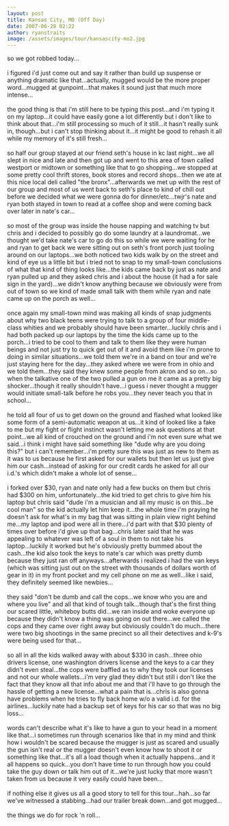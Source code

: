 ```yaml
---
layout: post
title: Kansas City, MO (Off Day)
date: 2007-06-28 02:22
author: ryanstraits
image: /assets/images/tour/kansascity-mo2.jpg
---
```

so we got robbed today...<br /><br />i figured i'd just come out and say it rather than build up suspense or anything dramatic like that...actually, mugged would be the more proper word...mugged at gunpoint...that makes it sound just that much more intense...<br /><br />the good thing is that i'm still here to be typing this post...and i'm typing it on my laptop...it could have easily gone a lot differently but i don't like to think about that...i'm still processing so much of it still...it hasn't really sunk in, though...but i can't stop thinking about it...it might be good to rehash it all while my memory of it's still fresh...<br /><br />so half our group stayed at our friend seth's house in kc last night...we all slept in nice and late and then got up and went to this area of town called westport or midtown or something like that to go shopping...we stopped at some pretty cool thrift stores, book stores and record shops...then we ate at this nice local deli called "the bronx"...afterwards we met up with the rest of our group and most of us went back to seth's place to kind of chill out before we decided what we were gonna do for dinner/etc...twjr's nate and ryan both stayed in town to read at a coffee shop and were coming back over later in nate's car...<br /><br />so most of the group was inside the house napping and watching tv but chris and i decided to possibly go do some laundry at a laundromat...we thought we'd take nate's car to go do this so while we were waiting for he and ryan to get back we were sitting out on seth's front porch just tooling around on our laptops...we both noticed two kids walk by on the street and kind of eye us a little bit but i tried not to snap to my small-town conclusions of what that kind of thing looks like...the kids came back by just as nate and ryan pulled up and they asked chris and i about the house (it had a for sale sign in the yard)...we didn't know anything because we obviously were from out of town so we kind of made small talk with them while ryan and nate came up on the porch as well...<br /><br />once again my small-town mind was making all kinds of snap judgments about why two black teens were trying to talk to a group of four middle-class whities and we probably should have been smarter...luckily chris and i had both packed up our laptops by the time the kids came up to the porch...i tried to be cool to them and talk to them like they were human beings and not just try to quick get out of it and avoid them like i'm prone to doing in similar situations...we told them we're in a band on tour and we're just staying here for the day...they asked where we were from in ohio and we told them...they said they knew some people from akron and so on...so when the talkative one of the two pulled a gun on me it came as a pretty big shocker...though it really shouldn't have...i guess i never thought a mugger would initiate small-talk before he robs you...they never teach you that in school...<br /><br />he told all four of us to get down on the ground and flashed what looked like some form of a semi-automatic weapon at us...it kind of looked like a fake to me but my fight or flight instinct wasn't letting me ask questions at that point...we all kind of crouched on the ground and i'm not even sure what we said...i think i might have said something like "dude why are you doing this?" but i can't remember...i'm pretty sure this was just as new to them as it was to us because he first asked for our wallets but then let us just give him our cash...instead of asking for our credit cards he asked for all our i.d.'s which didn't make a whole lot of sense...<br /><br />i forked over $30, ryan and nate only had a few bucks on them but chris had $300 on him, unfortunately...the kid tried to get chris to give him his laptop but chris said "dude i'm a musician and all my music is on this...be cool man" so the kid actually let him keep it...the whole time i'm praying he doesn't ask for what's in my bag that was sitting in plain view right behind me...my laptop and ipod were all in there...i'd part with that $30 plenty of times over before i'd give up that bag...chris later said that he was appealing to whatever was left of a soul in them to not take his laptop...luckily it worked but he's obviously pretty bummed about the cash...the kid also took the keys to nate's car which was pretty dumb because they just ran off anyways...afterwards i realized i had the van keys (which was sitting just out on the street with thousands of dollars worth of gear in it) in my front pocket and my cell phone on me as well...like i said, they definitely seemed like newbies...<br /><br />they said "don't be dumb and call the cops...we know who you are and where you live" and all that kind of tough talk...though that's the first thing our scared little, whiteboy butts did...we ran inside and woke everyone up because they didn't know a thing was going on out there...we called the cops and they came over right away but obviously couldn't do much...there were two big shootings in the same precinct so all their detectives and k-9's were being used for that...<br /><br />so all in all the kids walked away with about $330 in cash...three ohio drivers license, one washington drivers license and the keys to a car they didn't even steal...the cops were baffled as to why they took our licenses and not our whole wallets...i'm very glad they didn't but still i don't like the fact that they know all that info about me and that i'll have to go through the hassle of getting a new license...what a pain that is...chris is also gonna have problems when he tries to fly back home w/o a valid i.d. for the airlines...luckily nate had a backup set of keys for his car so that was no big loss...<br /><br />words can't describe what it's like to have a gun to your head in a moment like that...i sometimes run through scenarios like that in my mind and think how i wouldn't be scared because the mugger is just as scared and usually the gun isn't real or the mugger doesn't even know how to shoot it or something like that...it's all a load though when it actually happens...and it all happens so quick...you don't have time to run through how you could take the guy down or talk him out of it...we're just lucky that more wasn't taken from us because it very easily could have been...<br /><br />if nothing else it gives us all a good story to tell for this tour...hah...so far we've witnessed a stabbing...had our trailer break down...and got mugged...<br /><br />the things we do for rock 'n roll...
